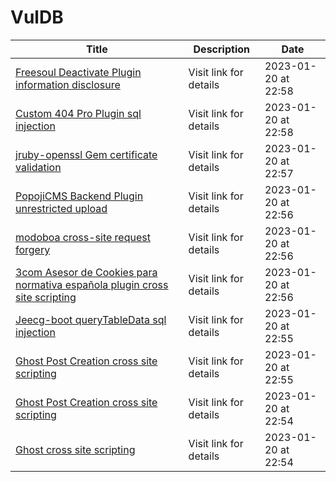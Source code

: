 

# VulDB

 |Title|Description|Date|
 |---|---|---|
 |[Freesoul Deactivate Plugin information disclosure](https://vuldb.com/?id.219021)|Visit link for details|2023-01-20 at 22:58|
 |[Custom 404 Pro Plugin sql injection](https://vuldb.com/?id.219020)|Visit link for details|2023-01-20 at 22:58|
 |[jruby-openssl Gem certificate validation](https://vuldb.com/?id.219019)|Visit link for details|2023-01-20 at 22:57|
 |[PopojiCMS Backend Plugin unrestricted upload](https://vuldb.com/?id.219018)|Visit link for details|2023-01-20 at 22:56|
 |[modoboa cross-site request forgery](https://vuldb.com/?id.219017)|Visit link for details|2023-01-20 at 22:56|
 |[3com Asesor de Cookies para normativa española plugin cross site scripting](https://vuldb.com/?id.219016)|Visit link for details|2023-01-20 at 22:56|
 |[Jeecg-boot queryTableData sql injection](https://vuldb.com/?id.219015)|Visit link for details|2023-01-20 at 22:55|
 |[Ghost Post Creation cross site scripting](https://vuldb.com/?id.219014)|Visit link for details|2023-01-20 at 22:55|
 |[Ghost Post Creation cross site scripting](https://vuldb.com/?id.219013)|Visit link for details|2023-01-20 at 22:54|
 |[Ghost cross site scripting](https://vuldb.com/?id.219012)|Visit link for details|2023-01-20 at 22:54|
 
